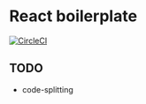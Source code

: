 # React boilerplate

[![CircleCI](https://circleci.com/gh/shavo007/react-boilerplate.svg?style=svg)](https://circleci.com/gh/shavo007/react-boilerplate)

## TODO

- code-splitting
